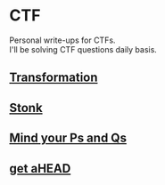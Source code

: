 # CTF

Personal write-ups for CTFs. <br>
I'll be solving CTF questions daily basis.

## [Transformation](/picoCTF/pico_Transformation)

## [Stonk](/picoCTF/pico_stonk)

## [Mind your Ps and Qs](/picoCTF/pico_Mind_your_Ps_and_Qs)

## [get aHEAD](/picoCTF/pico_get_aHEAD)

<!-- ## [](../picoCTF/) -->
